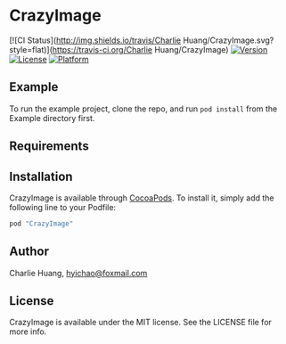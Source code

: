 # CrazyImage

[![CI Status](http://img.shields.io/travis/Charlie Huang/CrazyImage.svg?style=flat)](https://travis-ci.org/Charlie Huang/CrazyImage)
[![Version](https://img.shields.io/cocoapods/v/CrazyImage.svg?style=flat)](http://cocoapods.org/pods/CrazyImage)
[![License](https://img.shields.io/cocoapods/l/CrazyImage.svg?style=flat)](http://cocoapods.org/pods/CrazyImage)
[![Platform](https://img.shields.io/cocoapods/p/CrazyImage.svg?style=flat)](http://cocoapods.org/pods/CrazyImage)

## Example

To run the example project, clone the repo, and run `pod install` from the Example directory first.

## Requirements

## Installation

CrazyImage is available through [CocoaPods](http://cocoapods.org). To install
it, simply add the following line to your Podfile:

```ruby
pod "CrazyImage"
```

## Author

Charlie Huang, hyichao@foxmail.com

## License

CrazyImage is available under the MIT license. See the LICENSE file for more info.
